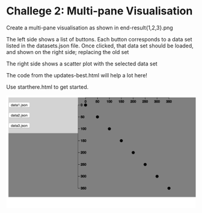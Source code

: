 # Challege 2: Multi-pane Visualisation

Create a multi-pane visualisation as shown in end-result{1,2,3}.png

The left side shows a list of buttons.
Each button corresponds to a data set listed in the datasets.json file. 
Once clicked, that data set should be loaded, and shown on the right side; replacing the old set

The right side shows a scatter plot with the selected data set

The code from the updates-best.html will help a lot here!

Use starthere.html to get started. 

![end result](./end-result1.png)
